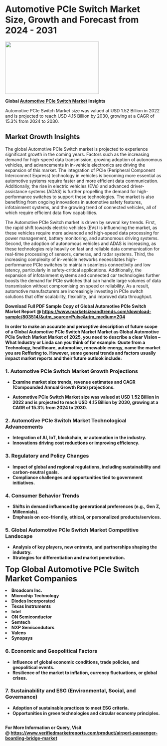 <H1>Automotive PCIe Switch Market Size, Growth and Forecast from 2024 - 2031</H1><img class="aligncenter size-medium wp-image-584254" src="https://thirdeyenews.in/wp-content/uploads/2024/09/Global-Market-Research-300x168.jpeg" alt="" width="300" height="168" /><p><strong>Global&nbsp;<a href="https://www.marketsizeandtrends.com/download-sample/803514/&amp;utm_source=Pulse&amp;utm_medium=204">Automotive PCIe Switch Market</a> Insights</strong></p><p>Automotive PCIe Switch Market size was valued at USD 1.52 Billion in 2022 and is projected to reach USD 4.15 Billion by 2030, growing at a CAGR of 15.3% from 2024 to 2030.</p><p><h2>Market Growth Insights</h2> <p>The global Automotive PCIe Switch market is projected to experience significant growth in the coming years. Factors such as the increasing demand for high-speed data transmission, growing adoption of autonomous vehicles, and advancements in in-vehicle electronics are driving the expansion of this market. The integration of PCIe (Peripheral Component Interconnect Express) technology in vehicles is becoming more essential as automotive systems require faster and more efficient data communication. Additionally, the rise in electric vehicles (EVs) and advanced driver-assistance systems (ADAS) is further propelling the demand for high-performance switches to support these technologies. The market is also benefiting from ongoing innovations in automotive safety features, infotainment systems, and the growing trend of connected vehicles, all of which require efficient data flow capabilities.</p> <p><strong></strong></p> <p>The Automotive PCIe Switch market is driven by several key trends. First, the rapid shift towards electric vehicles (EVs) is influencing the market, as these vehicles require more advanced and high-speed data processing for power management, battery monitoring, and autonomous driving systems. Second, the adoption of autonomous vehicles and ADAS is increasing, as these technologies rely heavily on fast and reliable data communication for real-time processing of sensors, cameras, and radar systems. Third, the increasing complexity of in-vehicle networks necessitates high-performance PCIe switches to maintain seamless connectivity and low latency, particularly in safety-critical applications. Additionally, the expansion of infotainment systems and connected car technologies further boosts the demand for PCIe switches that can handle large volumes of data transmission without compromising on speed or reliability. As a result, automotive manufacturers are increasingly investing in PCIe switch solutions that offer scalability, flexibility, and improved data throughput.</p> <p><strong></p><p><span class=""><strong>Download Full PDF Sample Copy of Global Automotive PCIe Switch Market Report</strong> @ <a href="https://www.marketsizeandtrends.com/download-sample/803514/&amp;utm_source=Pulse&amp;utm_medium=204" target="_blank">https://www.marketsizeandtrends.com/download-sample/803514/&amp;utm_source=Pulse&amp;utm_medium=204</a></span></p><p>In order to make an accurate and perceptive description of future scope of a Global&nbsp;Automotive PCIe Switch Market Market as Global&nbsp;Automotive PCIe Switch Market Market of 2025, you need to describe a clear Vision &ndash; What Industry or Linda can you think of for example: Quote from a Technology, healthcare, automotive, renewable energy, name the market you are Reffering to. However, some general trends and factors usually impact market reports and their future outlook include:</p><h3>1.&nbsp;<strong>Automotive PCIe Switch Market Growth Projections</strong></h3><ul><li>Examine market size trends, revenue estimates and CAGR (Compounded Annual Growth Rate) projections.</li><li><p>Automotive PCIe Switch Market size was valued at USD 1.52 Billion in 2022 and is projected to reach USD 4.15 Billion by 2030, growing at a CAGR of 15.3% from 2024 to 2030.</p></li></ul><h3>2.&nbsp;<strong>Automotive PCIe Switch Market Technological Advancements</strong></h3><ul><li>Integration of AI, IoT, blockchain, or automation in the industry.</li><li>Innovations driving cost reductions or improving efficiency.</li></ul><h3>3.&nbsp;<strong>Regulatory and Policy Changes</strong></h3><ul><li>Impact of global and regional regulations, including sustainability and carbon-neutral goals.</li><li>Compliance challenges and opportunities tied to government initiatives.</li></ul><h3>4.&nbsp;<strong>Consumer Behavior Trends</strong></h3><ul><li>Shifts in demand influenced by generational preferences (e.g., Gen Z, Millennials).</li><li>Emphasis on eco-friendly, ethical, or personalized products/services.</li></ul><h3>5.&nbsp;<strong>Global Automotive PCIe Switch Market Competitive Landscape</strong></h3><ul><li>Analysis of key players, new entrants, and partnerships shaping the industry.</li><li>Strategies for differentiation and market penetration.</li></ul><p data-pm-slice="1 1 []"><span style="color: inherit; font-family: inherit; font-size: 25px;">Top Global Automotive PCIe Switch Market Companies</span></p><div class="" data-test-id=""><p><li>Broadcom Inc.</li><li> Microchip Technology</li><li> Diodes Incorporated</li><li> Texas Instruments</li><li> Intel</li><li> ON Semiconductor</li><li> Semtech</li><li> NXP Semicondutors</li><li> Valens</li><li> Synopsys</li></p></div><h3>6.&nbsp;<strong>Economic and Geopolitical Factors</strong></h3><ul><li>Influence of global economic conditions, trade policies, and geopolitical events.</li><li>Resilience of the market to inflation, currency fluctuations, or global crises.</li></ul><h3>7.&nbsp;<strong>Sustainability and ESG (Environmental, Social, and Governance)</strong></h3><ul><li>Adoption of sustainable practices to meet ESG criteria.</li><li>Opportunities in green technologies and circular economy principles.</li></ul><h2><strong style="font-size: 14px;">For More Information or Query, Visit @&nbsp;</strong><a style="background-color: #ffffff; font-size: 14px;" href="https://www.marketsizeandtrends.com/report/automotive-pcie-switch-market/" target="_blank">https://www.verifiedmarketreports.com/product/airport-passenger-boarding-bridge-market</a></h2>
